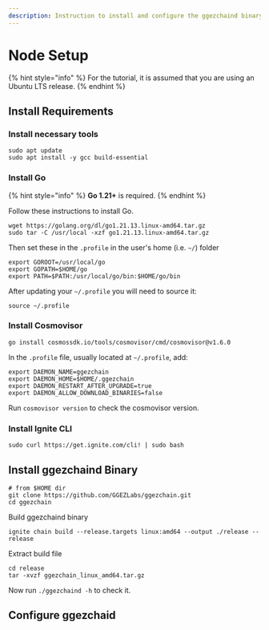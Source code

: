 ```yaml
---
description: Instruction to install and configure the ggezchaind binary
---
```


# Node Setup

{% hint style="info" %}
For the tutorial, it is assumed that you are using an Ubuntu LTS release.
{% endhint %}

## Install Requirements <a href="#build-requirements" id="build-requirements"></a>

### Install necessary tools

```
sudo apt update
sudo apt install -y gcc build-essential
```

### Install Go

{% hint style="info" %}
**Go 1.21+** is required.
{% endhint %}

Follow these instructions to install Go.

```
wget https://golang.org/dl/go1.21.13.linux-amd64.tar.gz
sudo tar -C /usr/local -xzf go1.21.13.linux-amd64.tar.gz
```

Then set these in the `.profile` in the user's home (i.e. `~/`) folder

```
export GOROOT=/usr/local/go
export GOPATH=$HOME/go
export PATH=$PATH:/usr/local/go/bin:$HOME/go/bin
```

After updating your `~/.profile` you will need to source it:

```
source ~/.profile
```

### Install Cosmovisor

```
go install cosmossdk.io/tools/cosmovisor/cmd/cosmovisor@v1.6.0
```

In the `.profile` file, usually located at `~/.profile`, add:

```
export DAEMON_NAME=ggezchain
export DAEMON_HOME=$HOME/.ggezchain
export DAEMON_RESTART_AFTER_UPGRADE=true
export DAEMON_ALLOW_DOWNLOAD_BINARIES=false
```

Run `cosmovisor version` to check the cosmovisor version.

### Install Ignite CLI

```
sudo curl https://get.ignite.com/cli! | sudo bash
```

## Install ggezchaind Binary

```
# from $HOME dir
git clone https://github.com/GGEZLabs/ggezchain.git
cd ggezchain
```

Build ggezchaind binary

```
ignite chain build --release.targets linux:amd64 --output ./release --release
```

Extract build file

```
cd release 
tar -xvzf ggezchain_linux_amd64.tar.gz
```

Now run `./ggezchaind -h` to check it.

## Configure ggezchaid
